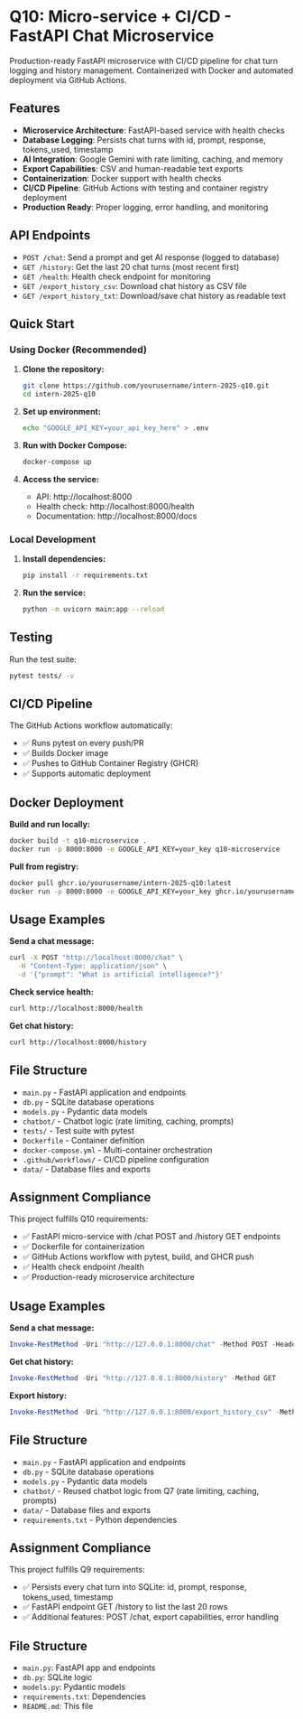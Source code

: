 # Q10: Micro-service + CI/CD - FastAPI Chat Microservice

Production-ready FastAPI microservice with CI/CD pipeline for chat turn logging and history management. Containerized with Docker and automated deployment via GitHub Actions.

## Features

- **Microservice Architecture**: FastAPI-based service with health checks
- **Database Logging**: Persists chat turns with id, prompt, response, tokens_used, timestamp
- **AI Integration**: Google Gemini with rate limiting, caching, and memory
- **Export Capabilities**: CSV and human-readable text exports
- **Containerization**: Docker support with health checks
- **CI/CD Pipeline**: GitHub Actions with testing and container registry deployment
- **Production Ready**: Proper logging, error handling, and monitoring

## API Endpoints

- `POST /chat`: Send a prompt and get AI response (logged to database)
- `GET /history`: Get the last 20 chat turns (most recent first)
- `GET /health`: Health check endpoint for monitoring
- `GET /export_history_csv`: Download chat history as CSV file
- `GET /export_history_txt`: Download/save chat history as readable text

## Quick Start

### Using Docker (Recommended)

1. **Clone the repository:**
   ```bash
   git clone https://github.com/yourusername/intern-2025-q10.git
   cd intern-2025-q10
   ```

2. **Set up environment:**
   ```bash
   echo "GOOGLE_API_KEY=your_api_key_here" > .env
   ```

3. **Run with Docker Compose:**
   ```bash
   docker-compose up
   ```

4. **Access the service:**
   - API: http://localhost:8000
   - Health check: http://localhost:8000/health
   - Documentation: http://localhost:8000/docs

### Local Development

1. **Install dependencies:**
   ```bash
   pip install -r requirements.txt
   ```

2. **Run the service:**
   ```bash
   python -m uvicorn main:app --reload
   ```

## Testing

Run the test suite:
```bash
pytest tests/ -v
```

## CI/CD Pipeline

The GitHub Actions workflow automatically:
- ✅ Runs pytest on every push/PR
- ✅ Builds Docker image
- ✅ Pushes to GitHub Container Registry (GHCR)
- ✅ Supports automatic deployment

## Docker Deployment

**Build and run locally:**
```bash
docker build -t q10-microservice .
docker run -p 8000:8000 -e GOOGLE_API_KEY=your_key q10-microservice
```

**Pull from registry:**
```bash
docker pull ghcr.io/yourusername/intern-2025-q10:latest
docker run -p 8000:8000 -e GOOGLE_API_KEY=your_key ghcr.io/yourusername/intern-2025-q10:latest
```

## Usage Examples

**Send a chat message:**
```bash
curl -X POST "http://localhost:8000/chat" \
  -H "Content-Type: application/json" \
  -d '{"prompt": "What is artificial intelligence?"}'
```

**Check service health:**
```bash
curl http://localhost:8000/health
```

**Get chat history:**
```bash
curl http://localhost:8000/history
```

## File Structure

- `main.py` - FastAPI application and endpoints
- `db.py` - SQLite database operations
- `models.py` - Pydantic data models
- `chatbot/` - Chatbot logic (rate limiting, caching, prompts)
- `tests/` - Test suite with pytest
- `Dockerfile` - Container definition
- `docker-compose.yml` - Multi-container orchestration
- `.github/workflows/` - CI/CD pipeline configuration
- `data/` - Database files and exports

## Assignment Compliance

This project fulfills Q10 requirements:
- ✅ FastAPI micro-service with /chat POST and /history GET endpoints
- ✅ Dockerfile for containerization
- ✅ GitHub Actions workflow with pytest, build, and GHCR push
- ✅ Health check endpoint /health
- ✅ Production-ready microservice architecture

## Usage Examples

**Send a chat message:**
```powershell
Invoke-RestMethod -Uri "http://127.0.0.1:8000/chat" -Method POST -Headers @{ "Content-Type" = "application/json" } -Body '{ "prompt": "What is AI?" }'
```

**Get chat history:**
```powershell
Invoke-RestMethod -Uri "http://127.0.0.1:8000/history" -Method GET
```

**Export history:**
```powershell
Invoke-RestMethod -Uri "http://127.0.0.1:8000/export_history_csv" -Method GET -OutFile "chat_history.csv"
```

## File Structure

- `main.py` - FastAPI application and endpoints
- `db.py` - SQLite database operations
- `models.py` - Pydantic data models
- `chatbot/` - Reused chatbot logic from Q7 (rate limiting, caching, prompts)
- `data/` - Database files and exports
- `requirements.txt` - Python dependencies

## Assignment Compliance

This project fulfills Q9 requirements:
- ✅ Persists every chat turn into SQLite: id, prompt, response, tokens_used, timestamp
- ✅ FastAPI endpoint GET /history to list the last 20 rows
- ✅ Additional features: POST /chat, export capabilities, error handling

## File Structure
- `main.py`: FastAPI app and endpoints
- `db.py`: SQLite logic
- `models.py`: Pydantic models
- `requirements.txt`: Dependencies
- `README.md`: This file
